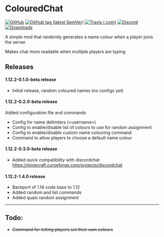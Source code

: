 # ColouredChat
[![GitHub](https://img.shields.io/github/license/Pxl-8/ColouredChat?style=flat-square&logo=github&link=https://github.com/Pxl-8/ColouredChat/blob/1.12/LICENSE.md)](https://github.com/Pxl-8/ColouredChat/blob/1.12/LICENSE.md)
[![GitHub tag (latest SemVer)](https://img.shields.io/github/tag/Pxl-8/ColouredChat?label=latest&style=flat-square&logo=github&link=https://github.com/Pxl-8/ColouredChat/releases)](https://github.com/Pxl-8/ColouredChat/releases)
[![Travis (.com)](https://img.shields.io/travis/com/Pxl-8/ColouredChat?style=flat-square&logo=travis&link=https://travis-ci.com/Pxl-8/ColouredChat)](https://travis-ci.com/Pxl-8/ColouredChat)
[![Discord](https://img.shields.io/discord/163375257162350592?style=flat-square&color=7289da&label=discord&logo=discord&link=https://discord.uberifix.ca)](https://discord.uberifix.ca)
[![Downloads](https://img.shields.io/badge/dynamic/json?color=6441a4&label=curse-downloads&query=$..downloadCount&url=https%3A%2F%2Faddons-ecs.forgesvc.net%2Fapi%2Fv2%2Faddon%2Fsearch%3FgameId%3D432%26searchFilter%3Dcolouredchat&style=flat-square)](https://www.curseforge.com/minecraft/mc-mods/colouredchat)

A simple mod that randomly generates a name colour when a player joins the server

Makes chat more readable when multiple players are typing

## Releases

#### 1.12.2-0.1.0-beta release
- Initial release, random coloured names (no configs yet)
#### 1.12.2-0.2.0-beta release
Added configuration file and commands
- Config for name delimiters (\<username>)
- Config to enable/disable list of colours to use for random assignment
- Config to enable/disable custom name colouring command
- Command to allow players to choose a default name colour
#### 1.12.2-0.3.0-beta release
- Added quick compatibility with discordchat https://minecraft.curseforge.com/projects/discordchat
#### 1.12.2-1.4.0 release
- Backport of 1.14 code base to 1.12
- Added random and list commands
- Added quasi random assignment

---

## Todo:
- ~~Command for letting players set their own colours~~
